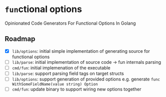 # `fun`ctional options

Opinionated Code Generators For Functional Options In Golang

## Roadmap

- [x] `lib/options`: initial simple implementation of generating source for functional options
- [ ] `lib/parse`: initial implementation of source code -> fun internals parsing
- [ ] `cmd/fun`: initial implemenation of the executable
- [ ] `lib/parse`: support parsing field tags on target structs
- [ ] `lib/options`: support generation of provided options e.g. generate `func WithSomeFieldName(value string) Option`
- [ ] `cmd/fun`: update binary to support wiring new options together
